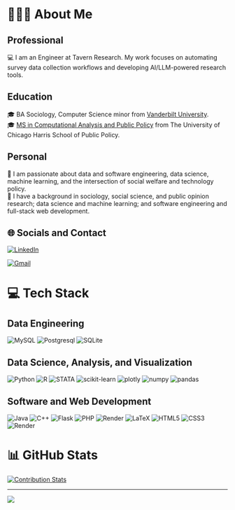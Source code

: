 # 👩🏿‍💻 About Me
## Professional
💻 I am an Engineer at Tavern Research. My work focuses on automating survey data collection workflows and developing AI/LLM-powered research tools.

## Education
🎓 BA Sociology, Computer Science minor from [Vanderbilt University](https://www.vanderbilt.edu).<br>
🎓 [MS in Computational Analysis and Public Policy](https://capp.uchicago.edu/) from The University of Chicago Harris School of Public Policy.

## Personal
🌱 I am passionate about data and software engineering, data science, machine learning, and the intersection of social welfare and technology policy.<br>
🔭 I have a background in sociology, social science, and public opinion research; data science and machine learning; and software engineering and full-stack web development.<br>


## 🌐 Socials and Contact
[![LinkedIn](https://img.shields.io/badge/LinkedIn-%230077B5.svg?logo=linkedin&logoColor=white)](https://www.linkedin.com/in/chanteria-milner/)

[![Gmail](https://img.shields.io/badge/Gmail-D14836?style=for-the-badge&logo=gmail&logoColor=white)](https://mail.google.com/mail/u/0/?fs=1&tf=cm&source=mailto&su=%3CINSERT+SUBJECT%3E&to=chanteria.milner@uchicago.edu&body=Hello+Chanteria,%0A%0AI+hope+your+day+is+going+well.+I+found+your+profile+on+GitHub+and+I+was+interested+in+%3CINSERT+MESSAGE%3E.%0A%0AAll+the+best,%0A%3CINSERT+NAME%3E)

# 💻 Tech Stack

## Data Engineering
![MySQL](https://img.shields.io/badge/MySQL-005C84?style=for-the-badge&logo=mysql&logoColor=white) ![Postgresql](https://img.shields.io/badge/PostgreSQL-316192?style=for-the-badge&logo=postgresql&logoColor=white) ![SQLite](https://img.shields.io/badge/SQLite-07405E?style=for-the-badge&logo=sqlite&logoColor=white)

## Data Science, Analysis, and Visualization
![Python](https://img.shields.io/badge/python-3670A0?style=for-the-badge&logo=python&logoColor=ffdd54) ![R](https://img.shields.io/badge/r-%23276DC3.svg?style=for-the-badge&logo=r&logoColor=white) ![STATA](https://img.shields.io/badge/stata-4A90E2?style=for-the-badge&logo=stata&logoColor=white) ![scikit-learn](https://img.shields.io/badge/scikit_learn-F7931E?style=for-the-badge&logo=scikit-learn&logoColor=white) ![plotly](https://img.shields.io/badge/Plotly-239120?style=for-the-badge&logo=plotly&logoColor=white) ![numpy](https://img.shields.io/badge/Numpy-777BB4?style=for-the-badge&logo=numpy&logoColor=white) ![pandas](https://img.shields.io/badge/Pandas-2C2D72?style=for-the-badge&logo=pandas&logoColor=white)

## Software and Web Development
![Java](https://img.shields.io/badge/Java-323330?style=for-the-badge&logo=oracle&logoColor=blue) ![C++](https://img.shields.io/badge/C%2B%2B-00599C?style=for-the-badge&logo=c%2B%2B&logoColor=white) ![Flask](https://img.shields.io/badge/Flask-000000?style=for-the-badge&logo=flask&logoColor=white) ![PHP](https://img.shields.io/badge/PHP-777BB4?style=for-the-badge&logo=php&logoColor=white) ![Render](https://img.shields.io/badge/Render-46E3B7?style=for-the-badge&logo=render&logoColor=white) ![LaTeX](https://img.shields.io/badge/latex-%23008080.svg?style=for-the-badge&logo=latex&logoColor=white) ![HTML5](https://img.shields.io/badge/HTML5-E34F26?style=for-the-badge&logo=html5&logoColor=white) ![CSS3](https://img.shields.io/badge/CSS3-1572B6?style=for-the-badge&logo=css3&logoColor=white) ![Render](https://img.shields.io/badge/Render-46E3B7?style=for-the-badge&logo=render&logoColor=white)


# 📊 GitHub Stats
[![Contribution Stats](https://github-contribution-stats.vercel.app/api?username=chanteriam&show_icons=true&theme=dracula)](https://github.com/LordDashMe/github-contribution-stats/)

---
[![](https://visitcount.itsvg.in/api?id=chanteriam&icon=0&color=0)](https://visitcount.itsvg.in)

<!-- Proudly created with GPRM ( https://gprm.itsvg.in ) -->
